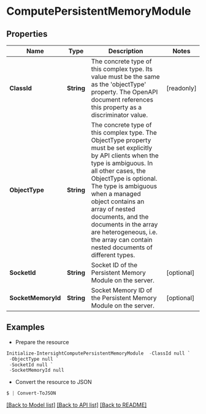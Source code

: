 # ComputePersistentMemoryModule
## Properties

Name | Type | Description | Notes
------------ | ------------- | ------------- | -------------
**ClassId** | **String** | The concrete type of this complex type. Its value must be the same as the &#39;objectType&#39; property. The OpenAPI document references this property as a discriminator value. | [readonly] 
**ObjectType** | **String** | The concrete type of this complex type. The ObjectType property must be set explicitly by API clients when the type is ambiguous. In all other cases, the  ObjectType is optional.  The type is ambiguous when a managed object contains an array of nested documents, and the documents in the array are heterogeneous, i.e. the array can contain nested documents of different types. | 
**SocketId** | **String** | Socket ID of the Persistent Memory Module on the server. | [optional] 
**SocketMemoryId** | **String** | Socket Memory ID of the Persistent Memory Module on the server. | [optional] 

## Examples

- Prepare the resource
```powershell
Initialize-IntersightComputePersistentMemoryModule  -ClassId null `
 -ObjectType null `
 -SocketId null `
 -SocketMemoryId null
```

- Convert the resource to JSON
```powershell
$ | Convert-ToJSON
```

[[Back to Model list]](../README.md#documentation-for-models) [[Back to API list]](../README.md#documentation-for-api-endpoints) [[Back to README]](../README.md)

